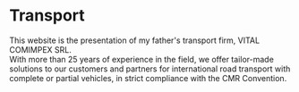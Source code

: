 # Transport
This website is the presentation of my father's transport firm, VITAL COMIMPEX SRL. <br>
With more than 25 years of experience in the field, we offer tailor-made solutions to our customers and partners for international road transport with complete or partial vehicles, in strict compliance with the CMR Convention.
